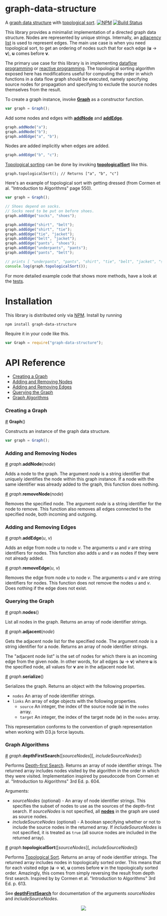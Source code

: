 # graph-data-structure 

A [graph data structure](https://en.wikipedia.org/wiki/Graph_(abstract_data_type)) with [topological sort](https://en.wikipedia.org/wiki/Topological_sorting). [![NPM](https://nodei.co/npm/graph-data-structure.png?mini=true)](https://nodei.co/npm/graph-data-structure/) [![Build Status](https://travis-ci.org/datavis-tech/graph-data-structure.svg?branch=master)](https://travis-ci.org/curran/graph-data-structure) 

This library provides a minimalist implementation of a directed graph data structure. Nodes are represented by unique strings. Internally, an [adjacency list](https://en.wikipedia.org/wiki/Adjacency_list) is used to represent edges. The main use case is when you need topological sort, to get an ordering of nodes such that for each edge (**u** -> **v**), **u** comes before **v**.

The primary use case for this library is in implementing [dataflow programming](https://en.wikipedia.org/wiki/Dataflow_programming) or [reactive programming](https://en.wikipedia.org/wiki/Reactive_programming). The topological sorting algorithm exposed here has modifications useful for computing the order in which functions in a data flow graph should be executed, namely specifying source nodes for propagation and specifying to exclude the source nodes themselves from the result.

To create a graph instance, invoke **[Graph](#graph)** as a constructor function.

```javascript
var graph = Graph();
```

Add some nodes and edges with **[addNode](#add-node)** and **[addEdge](#add-edge)**.

```javascript
graph.addNode("a");
graph.addNode("b");
graph.addEdge("a", "b");
```

Nodes are added implicitly when edges are added.

```javascript
graph.addEdge("b", "c");
```

[Topological sorting](https://en.wikipedia.org/wiki/Topological_sorting) can be done by invoking **[topologicalSort](#topological-sort)** like this.

```
graph.topologicalSort(); // Returns ["a", "b", "c"]
```

Here's an example of topological sort with getting dressed (from Cormen et al. "Introduction to Algorithms" page 550).

```javascript
var graph = Graph();

// Shoes depend on socks.
// Socks need to be put on before shoes.
graph.addEdge("socks", "shoes");

graph.addEdge("shirt", "belt");
graph.addEdge("shirt", "tie");
graph.addEdge("tie", "jacket");
graph.addEdge("belt", "jacket");
graph.addEdge("pants", "shoes");
graph.addEdge("underpants", "pants");
graph.addEdge("pants", "belt");

// prints [ "underpants", "pants", "shirt", "tie", "belt", "jacket", "socks", "shoes" ]
console.log(graph.topologicalSort());
```

For more detailed example code that shows more methods, have a look at the [tests](https://github.com/datavis-tech/graph-data-structure/blob/master/test.js).

# Installation

This library is distributed only via [NPM](npmjs.com). Install by running

`npm install graph-data-structure`

Require it in your code like this.

```javascript
var Graph = require("graph-data-structure");
```

# API Reference

* [Creating a Graph](#creating-a-graph)
* [Adding and Removing Nodes](#adding-and-removing-nodes)
* [Adding and Removing Edges](##adding-and-removing-edges)
* [Querying the Graph](#querying-the-graph)
* [Graph Algorithms](#graph-algorithms)

### Creating a Graph

<a name="graph" href="#graph">#</a> <b>Graph</b>()

Constructs an instance of the graph data structure.

```javascript
var graph = Graph();
```

### Adding and Removing Nodes

<a name="add-node" href="#add-node">#</a> <i>graph</i>.<b>addNode</b>(<i>node</i>)

Adds a node to the graph. The argument *node* is a string identifier that uniquely identifies the node within this graph instance. If a node with the same identifier was already added to the graph, this function does nothing.

<a name="remove-node" href="#remove-node">#</a> <i>graph</i>.<b>removeNode</b>(<i>node</i>)

Removes the specified node. The argument *node* is a string identifier for the node to remove. This function also removes all edges connected to the specified node, both incoming and outgoing.

### Adding and Removing Edges

<a name="add-edge" href="#add-edge">#</a> <i>graph</i>.<b>addEdge</b>(<i>u</i>, <i>v</i>)

Adds an edge from node *u* to node *v*. The arguments *u* and *v* are string identifiers for nodes. This function also adds *u* and *v* as nodes if they were not already added.

<a name="remove-edge" href="#remove-edge">#</a> <i>graph</i>.<b>removeEdge</b>(<i>u</i>, <i>v</i>)

Removes the edge from node *u* to node *v*. The arguments *u* and *v* are string identifiers for nodes. This function does not remove the nodes *u* and *v*. Does nothing if the edge does not exist.

### Querying the Graph

<a name="nodes" href="#nodes">#</a> <i>graph</i>.<b>nodes</b>()

List all nodes in the graph. Returns an array of node identifier strings.

<a name="adjacent" href="#adjacent">#</a> <i>graph</i>.<b>adjacent</b>(<i>node</i>)

Gets the adjacent node list for the specified node. The argument *node* is a string identifier for a node. Returns an array of node identifier strings.

The "adjacent node list" is the set of nodes for which there is an incoming edge from the given node. In other words, for all edges (**u** -> **v**) where **u** is the specified node, all values for **v** are in the adjacent node list. 

<a name="serialize" href="#serialize">#</a> <i>graph</i>.<b>serialize</b>()

Serializes the graph. Returns an object with the following properties.

 * `nodes` An array of node identifier strings.
 * `links` An array of edge objects with the following properties.
   * `source` An integer, the index of the source node (**u**) in the `nodes` array.
   * `target` An integer, the index of the target node (**v**) in the `nodes` array.

This representation conforms to the convention of graph representation when working with D3.js force layouts.

### Graph Algorithms

<a name="dfs" href="#dfs">#</a> <i>graph</i>.<b>depthFirstSearch</b>([<i>sourceNodes</i>][, <i>includeSourceNodes</i>])

Performs [Depth-first Search](https://en.wikipedia.org/wiki/Depth-first_search). Returns an array of node identifier strings. The returned array includes nodes visited by the algorithm in the order in which they were visited. Implementation inspired by pseudocode from Cormen et al. "Introduction to Algorithms" 3rd Ed. p. 604.

Arguments:

 * *sourceNodes* (optional) - An array of node identifier strings. This specifies the subset of nodes to use as the sources of the depth-first search. If *sourceNodes* is not specified, all **[nodes](#nodes)** in the graph are used as source nodes.
 * *includeSourceNodes* (optional) - A boolean specifying whether or not to include the source nodes in the returned array. If *includeSourceNodes* is not specified, it is treated as `true` (all source nodes are included in the returned array).

<a name="topological-sort" href="#topological-sort">#</a> <i>graph</i>.<b>topologicalSort</b>([<i>sourceNodes</i>][, <i>includeSourceNodes</i>])

Performs [Topological Sort](https://en.wikipedia.org/wiki/Topological_sorting). Returns an array of node identifier strings. The returned array includes nodes in topologically sorted order. This means that for each visited edge (**u** -> **v**), **u** comes before **v** in the topologically sorted order. Amazingly, this comes from simply reversing the result from depth first search. Inspired by by Cormen et al. "Introduction to Algorithms" 3rd Ed. p. 613.

See **[depthFirstSearch](#dfs)** for documentation of the arguments *sourceNodes* and *includeSourceNodes*.

<p align="center">
  <a href="https://datavis.tech/">
    <img src="https://cloud.githubusercontent.com/assets/68416/15298394/a7a0a66a-1bbc-11e6-9636-367bed9165fc.png">
  </a>
</p>
